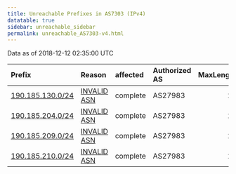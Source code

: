 ```yaml
---
title: Unreachable Prefixes in AS7303 (IPv4)
datatable: true
sidebar: unreachable_sidebar
permalink: unreachable_AS7303-v4.html
---
```


Data as of 2018-12-12 02:35:00 UTC


<div class="datatable-begin"></div>

| Prefix                                                     | Reason                                                                                                 | affected   | Authorized AS   |   MaxLength | Anchor                                         |   unreachable /24s |
|:-----------------------------------------------------------|:-------------------------------------------------------------------------------------------------------|:-----------|:----------------|------------:|:-----------------------------------------------|-------------------:|
| [190.185.130.0/24](https://stat.ripe.net/190.185.130.0/24) | [INVALID ASN](https://rpki-validator.ripe.net/announcement-preview?asn=AS7303&prefix=190.185.130.0/24) | complete   | AS27983         |          24 | [LACNIC](unreachable_LACNIC_RPKI_Root-v4.html) |                  1 |
| [190.185.204.0/24](https://stat.ripe.net/190.185.204.0/24) | [INVALID ASN](https://rpki-validator.ripe.net/announcement-preview?asn=AS7303&prefix=190.185.204.0/24) | complete   | AS27983         |          24 | [LACNIC](unreachable_LACNIC_RPKI_Root-v4.html) |                  1 |
| [190.185.209.0/24](https://stat.ripe.net/190.185.209.0/24) | [INVALID ASN](https://rpki-validator.ripe.net/announcement-preview?asn=AS7303&prefix=190.185.209.0/24) | complete   | AS27983         |          24 | [LACNIC](unreachable_LACNIC_RPKI_Root-v4.html) |                  1 |
| [190.185.210.0/24](https://stat.ripe.net/190.185.210.0/24) | [INVALID ASN](https://rpki-validator.ripe.net/announcement-preview?asn=AS7303&prefix=190.185.210.0/24) | complete   | AS27983         |          24 | [LACNIC](unreachable_LACNIC_RPKI_Root-v4.html) |                  1 |

<div class="datatable-end"></div>